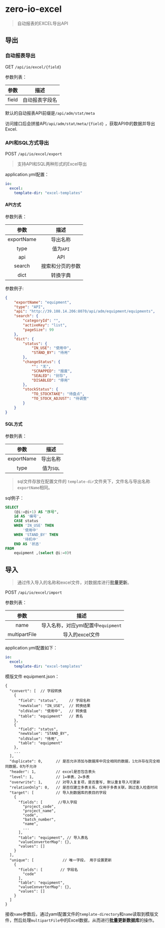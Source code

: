 # zero-io-excel
>自动报表的EXCEL导出API

## 导出
### 自动报表导出

GET `/api/io/excel/{field}`

参数列表：


| **参数** |    **描述**    |
| :------: | :------------: |
|  field   | 自动报表字段名 |

默认的自动报表API前缀是`/api/adm/stat/meta`

访问接口后会拼接API`/api/adm/stat/meta/{field}` ，获取API中的数据并导出Excel.

###  API和SQL方式导出

POST `/api/io/excel/export`

> 支持API和SQL两种形式的Excel导出


application.yml配置：

```yaml
io:
  excel:
    template-dir: "excel-templates"
```

####  API方式

参数列表：


|  **参数**  |     **描述**     |
| :--------: | :--------------: |
| exportName |     导出名称     |
|    type    |    值为`API`     |
|    api     |       API        |
|   search   | 搜索和分页的参数 |
|    dict    |     转换字典     |

参数例子:

```json
{
    "exportName": "equipment",
    "type": "API",
    "api": "http://39.108.14.206:8070/api/adm/equipment/equipments",
    "search": {
        "categoryId": "",
        "activeKey": "list",
        "pageSize": 99
    },
    "dict": {
        "status": {
            "IN_USE": "使用中",
            "STAND_BY": "待用"
        },
        "changeStatus": {
            "": "无",
            "SCRAPPED": "报废",
            "SEALED": "封存",
            "DISABLED": "停用"
        },
        "stockStatus": {
            "TO_STOCKTAKE": "待盘点",
            "TO_STOCK_ADJUST": "待调整"
        }
    }
}
```

#### SQL方式

参数列表：

|  **参数**  | **描述**  |
| :--------: | :-------: |
| exportName | 导出名称  |
|    type    | 值为`SQL` |

> sql文件存放在配置文件的 `template-dir`文件夹下，文件名与导出名称`exportName`相同。

sql例子：

```sql
SELECT
	(@i:=@i+1) AS "序号",
	id AS '编号',
	CASE status
	WHEN 'IN_USE' THEN
		'使用中'
	WHEN 'STAND_BY' THEN
		'待机中'
	END AS '状态'
FROM
	equipment ,(select @i:=0)t

```



## 导入

> 通过传入导入的名称和excel文件，对数据库进行**批量更新**。

POST  `/api/io/excel/import`

参数列表：

|   **参数**    |              **描述**              |
| :-----------: | :--------------------------------: |
|     name      | 导入名称，对应yml配置中`equipment` |
| multipartFile |          导入的excel文件           |

application.yml配置如下：

```yaml
io:
  excel:
    template-dir: "excel-templates"
```

模版文件 equipment.json：

```
{
  "convert": [	// 字段转换
    {
      "field": "status",     // 字段名称
      "newValue": "IN_USE",  // 转换结果
      "oldValue": "使用中",   // 转换值
      "table": "equipment"   // 表名
    },
    {
      "field": "status",
      "newValue": "STAND_BY",
      "oldValue": "待用",
      "table": "equipment"
    },
    ...
  ],
  "duplicate": 0,      // 是否允许添加与数据库中完全相同的数据，1允许存在完全相同数据，0为不允许
  "header": 1,         // excel是否包含表头
  "level": 1,          // 1=单表，2=多表
  "overwrite": 1,      // 对导入复复项，是否重写, 默认重复导入可更新
  "relationOnly": 0,   // 是否仅建立多表关系，仅用于多表关联，跳过查入检查时间
  "target": [          // 导入到数据库的表目的字段
    {
      "fields": [		//导入字段
        "project_code",
        "project_name",
        "code",
        "batch_number",
        "name",
        ...
      ],
      "table": "equipment",	// 导入表名
      "valueConverterMap": {},
      "values": []
    }
  ],
  "unique": [             // 唯一字段， 用于设置更新
    {
      "fields": [        // 字段名
        "code"
      ],
      "table": "equipment",
      "valueConverterMap": {},
      "values": []
    }
  ]
}

```



接收`name`参数后，通过yaml配置文件的`template-directory`和`name`读取到模版文件，然后处理`multipartFile`中的Excel数据，从而进行**批量更新数据库**的操作。